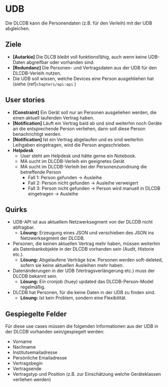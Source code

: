 # UDB

Die DLCDB kann die Personendaten (z.B. für den Verleih) mit der UDB abgleichen.

## Ziele

- **[Autarkie]** Die DLCB bleibt voll funktionsfähig, auch wenn keine UDB-Daten abgreifbar oder vorhanden sind.
- **[Redundanz]** Die Personen- und Vertragsdaten aus der UDB für den DLCDB-Verleih nutzen.
- Die UDB soll wissen, welche Devices eine Person ausgehliehen hat (siehe {ref}`chapters/api:api` )

## User stories

- **[Constraint]** Ein Gerät soll nur an Personen ausgeliehen werden, die einen aktuell laufenden Vertrag haben.
- **[Notification]** Läuft ein Vertrag bald ab und sind weiterhin noch Geräte an die entsprechende Person verliehen, dann soll diese Person benachrichtigt werden.
- **[Notification]** Ist ein Vertrag abgelaufen und es sind weiterhin Leihgaben eingetragen, wird die Person angeschrieben.
- **Helpdesk**
  - User steht am Helpdesk und hätte gerne ein Notebook.
  - MA sucht im DLCDB-Verleih ein geeignetes Gerät
  - MA sucht im DLCDB-Verleih bei der Personenzurodnung die betreffende Person
    - Fall 1: Person gefunden -> Ausleihe
    - Fall 2: Person nicht gefunden -> Ausleihe verweigert
    - Fall 3: Person nicht gefunden -> Person wird manuell in DLCDB eingetragen -> Ausleihe

## Quirks

- UDB-API ist aus aktuellem Netzwerksegment von der DLCDB nicht abfragbar.
  - **Lösung:** Erzeugung eines JSON und verschieben des JSON ins Netzwerksegment der DLCDB.
- Personen, die keinen aktuellen Vertrag mehr haben, müssen weiterhin als Datenbankobjekte in der DLCDB vorhanden sein (Audit, Historie etc.).
  - **Lösung:** Abgelaufene Verträge bzw. Personen werden soft-deleted, sofern sie keine aktuellen Ausleihen mehr haben.
- Datenänderungen in der UDB (Vertragsverlängerung etc.) muss der DLCDB bekannt sein.
  - **Lösung:** Ein cronjob (huey) updated das DLCDB-Person-Model regelmäßig.
- DLCDB hat Personen, für die keine Daten in der UDB zu finden sind.
  - **Lösung:** Ist kein Problem, sondern eine Flexibilität.

## Gespiegelte Felder

Für diese use cases müssen die folgenden Informationen aus der UDB in der DLCDB vorhanden sein/gespiegelt werden:

- Vorname
- Nachname
- Institutsemailadresse
- Persönliche Emailadresse
- Vertragsbegin
- Vertragsende
- Vertragstyp und Position (z.B. zur Einschätzung welche Geräteklassen verliehen werden)
